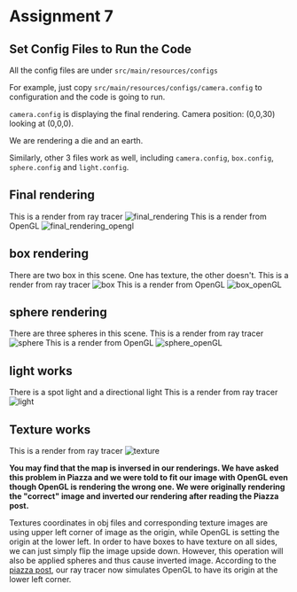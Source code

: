# Assignment 7

## Set Config Files to Run the Code

  All the config files are under `src/main/resources/configs`

  For example, just copy `src/main/resources/configs/camera.config` to configuration and the code is going to run.

  `camera.config` is displaying the final rendering. Camera position: (0,0,30) looking at (0,0,0).

  We are rendering a die and an earth.

  Similarly, other 3 files work as well, including `camera.config`, `box.config`, `sphere.config` and `light.config`.

## Final rendering
  This is a render from ray tracer
  ![final_rendering](final_rendering_rayTracer.png)
  This is a render from OpenGL
  ![final_rendering_opengl](final_rendering_OpenGL.png)

## box rendering
  There are two box in this scene. One has texture, the other doesn't.
  This is a render from ray tracer
  ![box](box_rayTracer.png)
  This is a render from OpenGL
  ![box_openGL](box_OpenGL.png)

## sphere rendering

  There are three spheres in this scene.
  This is a render from ray tracer
  ![sphere](sphere_rayTracer.png)
  This is a render from OpenGL
  ![sphere_openGL](sphere_OpenGL.png)

## light works
  There is a spot light and a directional light
  This is a render from ray tracer
  ![light](light_works_rayTracer.png)

## Texture works
  This is a render from ray tracer
  ![texture](texture_rayTracer.png)

**You may find that the map is inversed in our renderings. We have asked this problem in Piazza and we were told to fit our image with OpenGL even though OpenGL is rendering the wrong one. We were originally rendering the "correct" image and inverted our rendering after reading the Piazza post.**

Textures coordinates in obj files and corresponding texture images are using upper left corner of image as the origin, while OpenGL is setting the origin at the lower left. In order to have boxes to have texture on all sides, we can just simply flip the image upside down. However, this operation will also be applied spheres and thus cause inverted image. According to the [piazza post](https://piazza.com/class/jqmk9wn2e48c4?cid=196), our ray tracer now simulates OpenGL to have its origin at the lower left corner.
